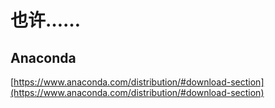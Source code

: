 # 也许……

## Anaconda
[https://www.anaconda.com/distribution/#download-section](https://www.anaconda.com/distribution/#download-section)




